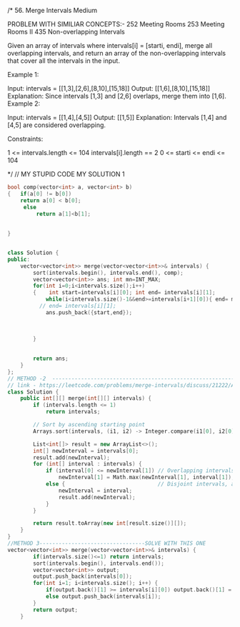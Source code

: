 /*
56. Merge Intervals
Medium

PROBLEM WITH SIMILIAR CONCEPTS:-
252 Meeting Rooms
253 Meeting Rooms II
435 Non-overlapping Intervals 


Given an array of intervals where intervals[i] = [starti, endi], merge all overlapping intervals, 
and return an array of the non-overlapping intervals that cover all the intervals in the input.

 

Example 1:

Input: intervals = [[1,3],[2,6],[8,10],[15,18]]
Output: [[1,6],[8,10],[15,18]]
Explanation: Since intervals [1,3] and [2,6] overlaps, merge them into [1,6].
Example 2:

Input: intervals = [[1,4],[4,5]]
Output: [[1,5]]
Explanation: Intervals [1,4] and [4,5] are considered overlapping.
 

Constraints:

1 <= intervals.length <= 104
intervals[i].length == 2
0 <= starti <= endi <= 104

*/
// MY STUPID CODE MY SOLUTION 1
```cpp
bool comp(vector<int> a, vector<int> b)
{   if(a[0] != b[0])
    return a[0] < b[0];
     else
         return a[1]<b[1];
    
    
}


class Solution {
public:
    vector<vector<int>> merge(vector<vector<int>>& intervals) {
        sort(intervals.begin(), intervals.end(), comp);
        vector<vector<int>> ans; int mn=INT_MAX;
        for(int i=0;i<intervals.size();i++)
        {    int start=intervals[i][0]; int end= intervals[i][1];
            while(i<intervals.size()-1&&end>=intervals[i+1][0]){ end= max(end,intervals[i+1][1]);i++;}
          // end= intervals[i][1];
            ans.push_back({start,end});
            
            
            
        }

        
        return ans;
    }
};
// METHOD -2  ----------------------------------------------------------------------------------------------------------------
// link - https://leetcode.com/problems/merge-intervals/discuss/21222/A-simple-Java-solution
class Solution {
	public int[][] merge(int[][] intervals) {
		if (intervals.length <= 1)
			return intervals;

		// Sort by ascending starting point
		Arrays.sort(intervals, (i1, i2) -> Integer.compare(i1[0], i2[0]));

		List<int[]> result = new ArrayList<>();
		int[] newInterval = intervals[0];
		result.add(newInterval);
		for (int[] interval : intervals) {
			if (interval[0] <= newInterval[1]) // Overlapping intervals, move the end if needed
				newInterval[1] = Math.max(newInterval[1], interval[1]);
			else {                             // Disjoint intervals, add the new interval to the list
				newInterval = interval;
				result.add(newInterval);
			}
		}

		return result.toArray(new int[result.size()][]);
	}
}
//METHOD 3---------------------------------SOLVE WITH THIS ONE           ---------------------------------------------------------------------------
vector<vector<int>> merge(vector<vector<int>>& intervals) {
        if(intervals.size()<=1) return intervals;
        sort(intervals.begin(), intervals.end());
        vector<vector<int>> output;
        output.push_back(intervals[0]);
        for(int i=1; i<intervals.size(); i++) {
            if(output.back()[1] >= intervals[i][0]) output.back()[1] = max(output.back()[1] , intervals[i][1]);
            else output.push_back(intervals[i]); 
        }
        return output;
    }
```

